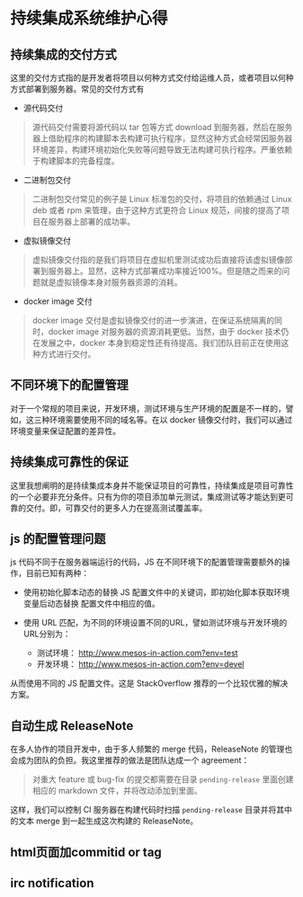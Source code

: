 # 持续集成系统维护心得

## 持续集成的交付方式

这里的交付方式指的是开发者将项目以何种方式交付给运维人员，或者项目以何种方式部署到服务器。常见的交付方式有

* 源代码交付
> 源代码交付需要将源代码以 tar 包等方式 download 到服务器，然后在服务器上借助程序的构建脚本去构建可执行程序，显然这种方式会经常因服务器环境差异，构建环境初始化失败等问题导致无法构建可执行程序。严重依赖于构建脚本的完备程度。
* 二进制包交付
> 二进制包交付常见的例子是 Linux 标准包的交付，将项目的依赖通过 Linux deb 或者 rpm 来管理，由于这种方式更符合 Linux 规范，间接的提高了项目在服务器上部署的成功率。
* 虚拟镜像交付
> 虚拟镜像交付指的是我们将项目在虚拟机里测试成功后直接将该虚拟镜像部署到服务器上。显然，这种方式部署成功率接近100%。但是随之而来的问题就是虚拟镜像本身对服务器资源的消耗。
* docker image 交付
> docker image 交付是虚拟镜像交付的进一步演进，在保证系统隔离的同时，docker image 对服务器的资源消耗更低。当然，由于 docker 技术仍在发展之中，docker 本身到稳定性还有待提高。我们团队目前正在使用这种方式进行交付。

## 不同环境下的配置管理

对于一个常规的项目来说，开发环境，测试环境与生产环境的配置是不一样的，譬如，这三种环境需要使用不同的域名等。在以 docker 镜像交付时，我们可以通过环境变量来保证配置的差异性。

## 持续集成可靠性的保证

这里我想阐明的是持续集成本身并不能保证项目的可靠性，持续集成是项目可靠性的一个必要非充分条件。只有为你的项目添加单元测试，集成测试等才能达到更可靠的交付。即，可靠交付的更多人力在提高测试覆盖率。

## js 的配置管理问题

js 代码不同于在服务器端运行的代码，JS 在不同环境下的配置管理需要额外的操作，目前已知有两种：

* 使用初始化脚本动态的替换 JS 配置文件中的关键词，即初始化脚本获取环境变量后动态替换 配置文件中相应的值。
* 使用 URL 匹配，为不同的环境设置不同的URL，譬如测试环境与开发环境的URL分别为：
 
  * 测试环境： http://www.mesos-in-action.com?env=test
  * 开发环境： http://www.mesos-in-action.com?env=devel

从而使用不同的 JS 配置文件。这是 StackOverflow 推荐的一个比较优雅的解决方案。

## 自动生成 ReleaseNote

在多人协作的项目开发中，由于多人频繁的 merge 代码，ReleaseNote 的管理也会成为团队的负担。我这里推荐的做法是团队达成一个 agreement：
>对重大 feature 或 bug-fix 的提交都需要在目录 `pending-release` 里面创建相应的 markdown 文件，并将改动添加到里面。

这样，我们可以控制 CI 服务器在构建代码时扫描 `pending-release` 目录并将其中的文本 merge 到一起生成这次构建的 ReleaseNote。

## html页面加commitid or tag

## irc notification